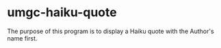 # umgc-haiku-quote
The purpose of this program is to display a Haiku quote with the Author's name first.
